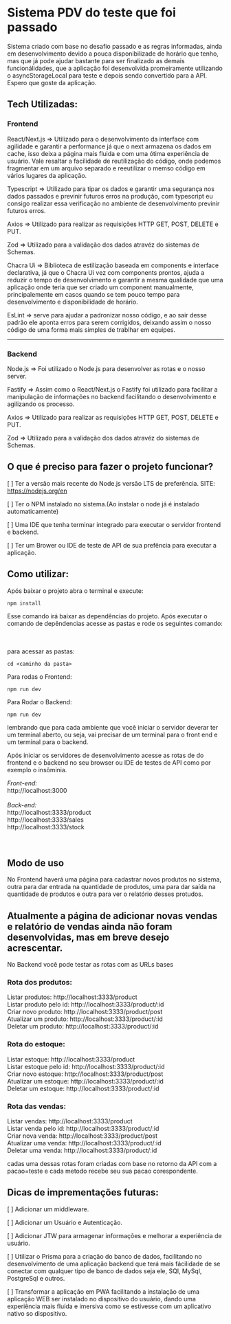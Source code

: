 # Sistema PDV do teste que foi passado

Sistema criado com base no desafio passado e as regras informadas, ainda em desenvolvimento devido a pouca disponibilizade de horário que tenho, mas que já pode ajudar bastante para ser finalizado as demais funcionálidades, que a aplicação foi desenvolvida promeiramente utilizando o asyncStorageLocal para teste e depois sendo convertido para a API. Espero que goste da aplicação. 

## Tech Utilizadas:

### Frontend

React/Next.js => Utilizado para o desenvolvimento da interface com agilidade e garantir a performance já que o next armazena os dados em cache, isso deixa a página mais fluida e com uma ótima experiência de usuário. Vale resaltar a facilidade de reutilização do código, onde podemos fragmentar em um arquivo separado e reeutilizar o memso código em vários lugares da aplicação.

Typescript => Utilizado para tipar os dados e garantir uma segurança nos dados passados e previnir futuros erros na produção, com typescript eu consigo realizar essa verificação no ambiente de desenvolvimento previnir futuros erros.

Axios => Utilizado para realizar as requisições HTTP GET, POST, DELETE e PUT.

Zod => Utilizado para a validação dos dados atravéz do sistemas de Schemas.

Chacra Ui => Biblioteca de estilização baseada em components e interface declarativa, já que o Chacra Ui vez com components prontos, ajuda a reduzir o tempo de desenvolvimento e garantir a mesma qualidade que uma aplicação onde teria que ser criado um component manualmente, principalemente em casos quando se tem pouco tempo para desenvolvimento e disponibilidade de horário.

EsLint => serve para ajudar a padronizar nosso código, e ao sair desse padrão ele aponta erros para serem corrigidos, deixando assim o nosso código de uma forma mais simples de trablhar em equipes.

---

### Backend

Node.js => Foi utilizado o Node.js para desenvolver as rotas e o nosso server.

Fastify => Assim como o React/Next.js o Fastify foi utilizado para facilitar a manipulação de informações no backend facilitando o desenvolvimento e agilizando os processo.

Axios => Utilizado para realizar as requisições HTTP GET, POST, DELETE e PUT.

Zod => Utilizado para a validação dos dados atravéz do sistemas de Schemas.



## O que é preciso para fazer o projeto funcionar?

[ ] Ter a versão mais recente do Node.js versão LTS de preferência. SITE: https://nodejs.org/en

[ ] Ter o NPM instalado no sistema.(Ao instalar o node já é instalado automaticamente)

[ ] Uma IDE que tenha terminar integrado para executar o servidor frontend e backend.

[ ] Ter um Brower ou IDE de teste de API de sua prefência para executar a aplicação. 

## Como utilizar: 

Após baixar o projeto abra o terminal e execute:

```
npm install
```
Esse comando irá baixar as dependências do projeto. Após executar o comando de depêndencias acesse as pastas e rode os seguintes comando:
<br>
<br>
<br>

para acessar as pastas:
```
cd <caminho da pasta>
```
Para rodas o Frontend:
```
npm run dev
```
Para Rodar o Backend:
```
npm run dev
```

lembrando que para cada ambiente que você iniciar o servidor deverar ter um terminal aberto, ou seja, vai precisar de um terminal para o front end e um terminal para o backend.

Após iniciar os servidores de desenvolvimento acesse as rotas de do frontend e o backend no seu browser ou IDE de testes de API como por exemplo o insôminia.

*Front-end:* 
<br>
http://localhost:3000
<br>
<br>
*Back-end:* 
<br>
http://localhost:3333/product<br>
http://localhost:3333/sales<br>
http://localhost:3333/stock<br><br><br>

## Modo de uso

No Frontend haverá uma página para cadastrar novos produtos no sistema, outra para dar entrada na quantidade de produtos, uma para dar saída na quantidade de produtos e outra para ver o relatório desses protudos.

Atualmente a página de adicionar novas vendas e relatório de vendas ainda não foram desenvolvidas, mas em breve desejo acrescentar.
-
No Backend você pode testar as rotas com as URLs bases

### Rota dos produtos:

Listar produtos: http://localhost:3333/product<br>
Listar produto pelo id: http://localhost:3333/product/:id<br>
Criar novo produto: http://localhost:3333/product/post<br>
Atualizar um produto: http://localhost:3333/product/:id<br>
Deletar um produto: http://localhost:3333/product/:id

### Rota do estoque:

Listar estoque: http://localhost:3333/product<br>
Listar estoque pelo id: http://localhost:3333/product/:id<br>
Criar novo estoque: http://localhost:3333/product/post<br>
Atualizar um estoque: http://localhost:3333/product/:id<br>
Deletar um estoque: http://localhost:3333/product/:id

### Rota das vendas:

Listar vendas: http://localhost:3333/product<br>
Listar venda pelo id: http://localhost:3333/product/:id<br>
Criar nova venda: http://localhost:3333/product/post<br>
Atualizar uma venda: http://localhost:3333/product/:id<br>
Deletar uma venda: http://localhost:3333/product/:id

cadas uma dessas rotas foram criadas com base no retorno da API com a pacao=teste e cada metodo recebe seu sua pacao corespondente.

## Dicas de imprementações futuras:

[ ] Adicionar um middleware.

[ ] Adicionar um Usuário e Autenticação.

[ ] Adicionar JTW para armagenar informações e melhorar a experiência de usuário.

[ ] Utilizar o Prisma para a criação do banco de dados, facilitando no desenvolvimento de uma aplicação backend que terá mais fácilidade de se conectar com qualquer tipo de banco de dados seja ele, SQl, MySql, PostgreSql e outros.

[ ] Transformar a aplicação em PWA facilitando a instalação de uma aplicação WEB ser instalado no dispositivo do usuário, dando uma experiência mais fluída e imersiva como se estivesse com  um aplicativo nativo so dispositivo.
